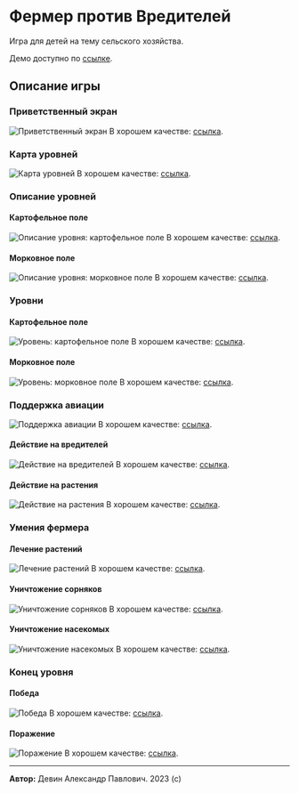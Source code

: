 # Фермер против Вредителей

Игра для детей на тему сельского хозяйства.

Демо доступно по [ссылке](https://zanael.github.io/plants_vs_invaders/).

## Описание игры

### Приветственный экран

![Приветственный экран](/screenshots/jpg/splash_screen.jpg)
В хорошем качестве: [ссылка](/screenshots/splash_screen.png).

### Карта уровней

![Карта уровней](/screenshots/jpg/levels_map.jpg)
В хорошем качестве: [ссылка](/screenshots/levels_map.png).

### Описание уровней

#### Картофельное поле

![Описание уровня: картофельное поле](/screenshots/jpg/level_info_potato.jpg)
В хорошем качестве: [ссылка](/screenshots/level_info_potato.png).

#### Морковное поле

![Описание уровня: морковное поле](/screenshots/jpg/level_info_carrot.jpg)
В хорошем качестве: [ссылка](/screenshots/level_info_carrot.png).

### Уровни

#### Картофельное поле

![Уровень: картофельное поле](/screenshots/jpg/level_overview_potato.jpg)
В хорошем качестве: [ссылка](/screenshots/level_overview_potato.png).

#### Морковное поле

![Уровень: морковное поле](/screenshots/jpg/level_overview_carrot.jpg)
В хорошем качестве: [ссылка](/screenshots/level_overview_carrot.png).

### Поддержка авиации

![Поддержка авиации](/screenshots/jpg/spell_book.jpg)
В хорошем качестве: [ссылка](/screenshots/spell_book.png).

#### Действие на вредителей

![Действие на вредителей](/screenshots/jpg/insects_spell.jpg)
В хорошем качестве: [ссылка](/screenshots/insects_spell.png).

#### Действие на растения

![Действие на растения](/screenshots/jpg/plants_spell.jpg)
В хорошем качестве: [ссылка](/screenshots/plants_spell.png).

### Умения фермера

#### Лечение растений

![Лечение растений](/screenshots/jpg/heal_plants.jpg)
В хорошем качестве: [ссылка](/screenshots/heal_plants.png).

#### Уничтожение сорняков

![Уничтожение сорняков](/screenshots/jpg/attack_weeds.jpg)
В хорошем качестве: [ссылка](/screenshots/attack_weeds.png).

#### Уничтожение насекомых

![Уничтожение насекомых](/screenshots/jpg/attack_insects.jpg)
В хорошем качестве: [ссылка](/screenshots/attack_insects.png).

### Конец уровня

#### Победа

![Победа](/screenshots/jpg/victory.jpg)
В хорошем качестве: [ссылка](/screenshots/victory.png).

#### Поражение

![Поражение](/screenshots/jpg/defeat.jpg)
В хорошем качестве: [ссылка](/screenshots/defeat.png).

---

**Автор:** Девин Александр Павлович. 
2023 (с)